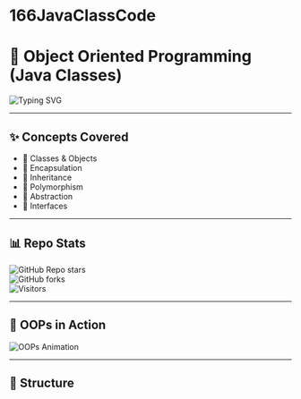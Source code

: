 # 166JavaClassCode

# 🎯 Object Oriented Programming (Java Classes)

![Typing SVG](https://readme-typing-svg.herokuapp.com?size=25&duration=4000&color=FF5733&center=true&vCenter=true&width=600&lines=Welcome+to+Java+OOPs+Concepts+Repo!;Encapsulation+Inheritance+Polymorphism;Abstraction+Interfaces+and+More...)

---

## ✨ Concepts Covered
- 🔹 Classes & Objects  
- 🔹 Encapsulation  
- 🔹 Inheritance  
- 🔹 Polymorphism  
- 🔹 Abstraction  
- 🔹 Interfaces  

---

## 📊 Repo Stats
![GitHub Repo stars](https://img.shields.io/github/stars/sarthak752008/166JavaClassCode?style=for-the-badge&logo=github)  
![GitHub forks](https://img.shields.io/github/forks/sarthak752008/166JavaClassCode?style=for-the-badge&logo=github)  
![Visitors](https://visitor-badge.laobi.icu/badge?page_id=sarthak752008.166JavaClassCode)

---

## 🎥 OOPs in Action  
![OOPs Animation](https://media.giphy.com/media/Ll22OhMLAlVDb8UQWe/giphy.gif)

---

## 📂 Structure
